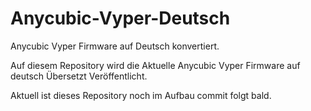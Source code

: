 # Anycubic-Vyper-Deutsch
Anycubic Vyper Firmware auf Deutsch konvertiert.

Auf diesem Repository wird die Aktuelle Anycubic Vyper Firmware auf deutsch Übersetzt Veröffentlicht.

Aktuell ist dieses Repository noch im Aufbau commit folgt bald.
